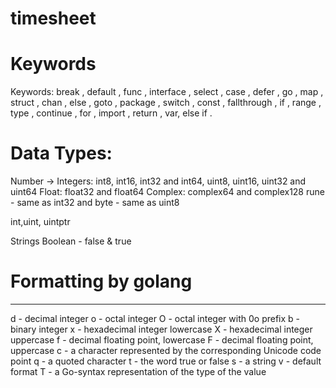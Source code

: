 # timesheet

# Keywords
Keywords: break , default , func , interface , select , case , defer , go , map , struct , chan , else , goto , package , switch , const , fallthrough , if , range , type , continue , for , import , return , var, else if .

# Data Types:
Number -> 
Integers:  int8, int16, int32 and int64, uint8, uint16, uint32 and uint64
Float: float32 and float64
Complex: complex64 and complex128
rune - same as int32 and byte - same as uint8

int,uint, uintptr

Strings
Boolean - false & true


# Formatting by golang
------------------------------
d - decimal integer
o - octal integer
O - octal integer with 0o prefix
b - binary integer
x - hexadecimal integer lowercase
X - hexadecimal integer uppercase
f - decimal floating point, lowercase
F - decimal floating point, uppercase
c - a character represented by the corresponding Unicode code point
q - a quoted character
t - the word true or false
s - a string
v - default format
T - a Go-syntax representation of the type of the value




